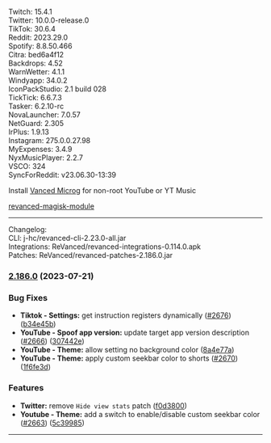 Twitch: 15.4.1  
Twitter: 10.0.0-release.0  
TikTok: 30.6.4  
Reddit: 2023.29.0  
Spotify: 8.8.50.466  
Citra: bed6a4f12  
Backdrops: 4.52  
WarnWetter: 4.1.1  
Windyapp: 34.0.2  
IconPackStudio: 2.1 build 028  
TickTick: 6.6.7.3  
Tasker: 6.2.10-rc  
NovaLauncher: 7.0.57  
NetGuard: 2.305  
IrPlus: 1.9.13  
Instagram: 275.0.0.27.98  
MyExpenses: 3.4.9  
NyxMusicPlayer: 2.2.7  
VSCO: 324  
SyncForReddit: v23.06.30-13:39  

Install [Vanced Microg](https://github.com/TeamVanced/VancedMicroG/releases) for non-root YouTube or YT Music  

[revanced-magisk-module](https://github.com/j-hc/revanced-magisk-module)  

---
Changelog:  
CLI: j-hc/revanced-cli-2.23.0-all.jar  
Integrations: ReVanced/revanced-integrations-0.114.0.apk  
Patches: ReVanced/revanced-patches-2.186.0.jar  

### [2.186.0](https://github.com/ReVanced/revanced-patches/compare/v2.185.0...v2.186.0) (2023-07-21)


### Bug Fixes

* **Tiktok - Settings:** get instruction registers dynamically ([#2676](https://github.com/ReVanced/revanced-patches/issues/2676)) ([b34e45b](https://github.com/ReVanced/revanced-patches/commit/b34e45b6dafad8e9d567ad65f58a182b8cc04676))
* **YouTube - Spoof app version:** update target app version description ([#2666](https://github.com/ReVanced/revanced-patches/issues/2666)) ([307442e](https://github.com/ReVanced/revanced-patches/commit/307442e654ff5486656319d91e4a5f5fb2b92651))
* **YouTube - Theme:** allow setting no background color ([8a4e77a](https://github.com/ReVanced/revanced-patches/commit/8a4e77a290a61a1caf93eb8bccaf728c84a3ef53))
* **YouTube - Theme:** apply custom seekbar color to shorts ([#2670](https://github.com/ReVanced/revanced-patches/issues/2670)) ([1f6fe3d](https://github.com/ReVanced/revanced-patches/commit/1f6fe3da4284fd768057ef068c7ddf88d3a11049))


### Features

* **Twitter:** remove `Hide view stats` patch ([f0d3800](https://github.com/ReVanced/revanced-patches/commit/f0d38001b34db63f212209afb91eebf59dad2b24))
* **Youtube - Theme:** add a switch to enable/disable custom seekbar color ([#2663](https://github.com/ReVanced/revanced-patches/issues/2663)) ([5c39985](https://github.com/ReVanced/revanced-patches/commit/5c39985888cdfe3acfdd8811ff9b6f80e243704e))




---  
